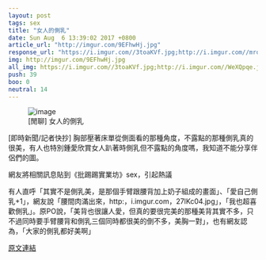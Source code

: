 ```yaml
---
layout: post
tags: sex
title: "女人的側乳"
date: Sun Aug  6 13:39:02 2017 +0800
article_url: "http://imgur.com/9EFhwHj.jpg"
response_url: "https://i.imgur.com//3toaKVf.jpg;http://i.imgur.com//mroW9y2.jpg//不給看;http://i.imgur.com//WeXQpqe.jpg;http://i.imgur.com//27lKc04.jpg;http://i.imgur.com//TuTtZFw.jpg;http://i.imgur.com//3liDYUp.jpg"
img: http://imgur.com/9EFhwHj.jpg
all_img: https://i.imgur.com//3toaKVf.jpg;http://i.imgur.com//WeXQpqe.jpg;http://i.imgur.com//27lKc04.jpg;http://i.imgur.com//TuTtZFw.jpg;http://i.imgur.com//3liDYUp.jpg
push: 39
boo: 0
neutral: 14
---
```


<figure>
<img src="http://imgur.com/9EFhwHj.jpg" alt="image">
<figcaption>
[閒聊] 女人的側乳
</figcaption>
</figure>



[即時新聞/記者快抄] 胸部壓著床單從側面看的那種角度，不露點的那種側乳真的很美，有人也特別鍾愛欣賞女人趴著時側乳但不露點的角度嗎，我知道不能分享伴侶們的圖。

網友將相關訊息貼到《批踢踢實業坊》sex，引起熱議

有人直呼「其實不是側乳美，是那個手臂跟腰背加上奶子組成的畫面」、「愛自己側乳+1」，網友說「腰間肉滿出來，http:，i.imgur.com，27lKc04.jpg」，「我也超喜歡側乳」。原PO說，「美背也很讓人愛，但真的要很完美的那種美背其實不多，只不過同時要手臂腰背和側乳三個同時都很美的倒不多，美胸一對」，也有網友認為，「大家的側乳都好美啊」

<a href = "https://www.ptt.cc/bbs/sex/M.1501997944.A.44D.html">原文連結</a>

